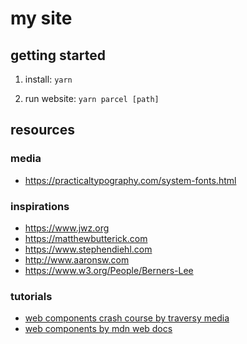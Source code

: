 # my site

## getting started

1. install: `yarn`

2. run website: `yarn parcel [path]`

## resources

### media

- https://practicaltypography.com/system-fonts.html

### inspirations

- https://www.jwz.org
- https://matthewbutterick.com
- https://www.stephendiehl.com
- http://www.aaronsw.com
- https://www.w3.org/People/Berners-Lee

### tutorials

- [web components crash course by traversy media](https://www.youtube.com/watch?v=PCWaFLy3VUo)
- [web components by mdn web docs](https://developer.mozilla.org/en-US/docs/Web/Web_Components)
